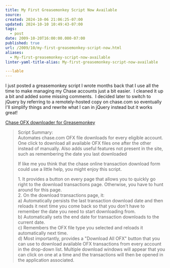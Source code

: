```yaml
---
title: My First Greasemonkey Script Now Available
source: 
created: 2024-10-06 21:06:25-07:00
updated: 2024-10-10 10:49:43-07:00
tags:
  - post
date: 2009-10-20T16:00:00.000-07:00
published: true
url: /2009/10/my-first-greasemonkey-script-now.html
aliases:
  - My-first-greasemonkey-script-now-available
linter-yaml-title-alias: My-first-greasemonkey-script-now-available

---lable
---
```



I just posted a greasemonkey script I wrote months back that I use all the time to make managing my Chase accounts just a bit easier.  I cleaned it up a bit and added some missing comments.  I decided later to switch to jQuery by referring to a remotely-hosted copy on chase.com so eventually I'll simplify things and rewrite what I can in jQuery instead but it works great!  
  
[Chase OFX downloader for Greasemonkey](https://userscripts.org/scripts/show/60257)  

> Script Summary:  
> Automates chase.com OFX file downloads for every eligible account. One click to download all available OFX files one after the other instead of manually. Also adds useful features not present in the site, such as remembering the date you last downloaded  
>   
> If like me you think that the chase online transaction download form could use a little help, you might enjoy this script.  
>   
> 1\. It provides a button on every page that allows you to quickly go right to the download transactions page. Otherwise, you have to hunt around for this page.  
> 2\. On the download transactions page, it:  
> a) Automatically persists the last transaction download date and then reloads it next time you come back so that you don't have to remember the date you need to start downloading from.  
> b) Automatically sets the end date for transaction downloads to the current date.  
> c) Remembers the OFX file type you selected and reloads it automatically next time.  
> d) Most importantly, provides a "Download All OFX" button that you can use to download available OFX transactions from every account in the drop-down list. Multiple download windows will appear that you can click on one at a time and the transactions will then be opened in the application associated.

  
  

<!-- ![](https://img.zemanta.com/pixy.gif?x-id=9e05d9e6-1a4f-84fe-a3e4-94e569c91d37) -->